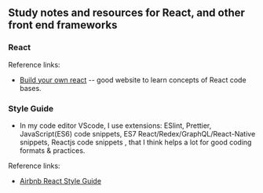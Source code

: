 ## Study notes and resources for React, and other front end frameworks



### React 

Reference links:

 * [Build your own react](https://pomb.us/build-your-own-react/) -- good website to learn concepts of React code bases.




### Style Guide

 * In my code editor VScode, I use extensions: ESlint, Prettier, JavaScript(ES6) code snippets, ES7 React/Redex/GraphQL/React-Native snippets, Reactjs code snippets , that I think helps a lot for good coding formats & practices. 

Reference links:

 * [Airbnb React Style Guide](https://github.com/lin-123/javascript/tree/master/react) 
